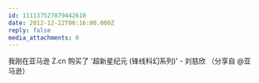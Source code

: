 ```yaml
---
id: 111137527879442610
date: 2012-12-22T06:16:00.000Z
reply: false
media_attachments: 0
---
```


我刚在亚马逊 Z.cn 购买了 '超新星纪元 (锋线科幻系列)' - 刘慈欣 （分享自 @亚马逊）​​​​

